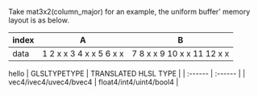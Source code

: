 Take mat3x2(column_major) for an example, the uniform buffer’ memory layout is as below.

| index | A                       | B                          |
| ----  | -----                   | -----                      |
| data | 1 2 x x 3 4 x x 5 6 x x | 7 8 x x 9 10 x x 11 12 x x |

hello
|         GLSLTYPETYPE       |     TRANSLATED HLSL TYPE      |
|         :------            |          :------              |
|   vec4/ivec4/uvec4/bvec4   |     float4/int4/uint4/bool4   |

